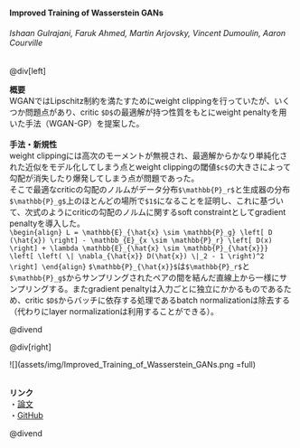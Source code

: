 #### Improved Training of Wasserstein GANs
###### Ishaan Gulrajani, Faruk Ahmed, Martin Arjovsky, Vincent Dumoulin, Aaron Courville

@div[left]

__概要__<br>
WGANではLipschitz制約を満たすためにweight clippingを行っていたが、いくつか問題点があり、critic `$D$`の最適解が持つ性質をもとにweight penaltyを用いた手法（WGAN-GP）を提案した。<br>
<br>
__手法・新規性__<br>
weight clippingには高次のモーメントが無視され、最適解からかなり単純化された近似をモデル化してしまう点とweight clippingの閾値`$c$`の大きさによって勾配が消失したり爆発してしまう点が問題であった。<br>
そこで最適なcriticの勾配のノルムがデータ分布`$\mathbb{P}_r$`と生成器の分布`$\mathbb{P}_g$`上のほとんどの場所で`$1$`になることを証明し、これに基づいて、次式のようにcriticの勾配のノルムに関するsoft constraintとしてgradient penaltyを導入した。<br>
`\begin{align} L = \mathbb{E}_{\hat{x} \sim \mathbb{P}_g} \left[ D (\hat{x}) \right] - \mathbb_{E}_{x \sim \mathbb{P}_r} \left[ D(x) \right] + \lambda \mathbb{E}_{\hat{x} \sim \mathbb{P}_{\hat{x}}} \left[ \left( \| \nabla_{\hat{x}} D(\hat{x}) \|_2 - 1 \right)^2 \right] \end{align}`
`$\mathbb{P}_{\hat{x}}$`は`$\mathbb{P}_r$`と`$\mathbb{P}_g$`からサンプリングされたペアの間を結んだ直線上から一様にサンプリングする。またgradient penaltyは入力ごとに独立にかかるものであるため、critic `$D$`からバッチに依存する処理であるbatch normalizationは除去する（代わりにlayer normalizationは利用することができる）。


@divend

@div[right]

![](assets/img/Improved_Training_of_Wasserstein_GANs.png =full)<br>
<br>

__リンク__<br>
・[論文](https://arxiv.org/pdf/1704.00028.pdf)<br>
・[GitHub](https://github.com/igul222/improved_wgan_training)<br>

@divend